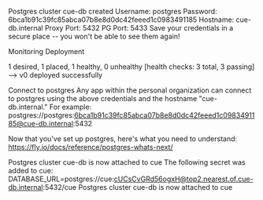 Postgres cluster cue-db created
Username: postgres
Password: 6bca1b91c39fc85abca07b8e8d0dc42feeed1c0983491185
Hostname: cue-db.internal
Proxy Port: 5432
PG Port: 5433
Save your credentials in a secure place -- you won't be able to see them again!

Monitoring Deployment

1 desired, 1 placed, 1 healthy, 0 unhealthy [health checks: 3 total, 3 passing]
--> v0 deployed successfully

Connect to postgres
Any app within the personal organization can connect to postgres using the above credentials and the hostname "cue-db.internal."
For example: postgres://postgres:6bca1b91c39fc85abca07b8e8d0dc42feeed1c0983491185@cue-db.internal:5432

Now that you've set up postgres, here's what you need to understand: https://fly.io/docs/reference/postgres-whats-next/

Postgres cluster cue-db is now attached to cue
The following secret was added to cue:
DATABASE_URL=postgres://cue:cUCsCvGRd56ogxH@top2.nearest.of.cue-db.internal:5432/cue
Postgres cluster cue-db is now attached to cue
